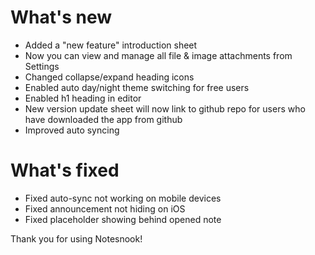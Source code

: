 # What's new
- Added a "new feature" introduction sheet
- Now you can view and manage all file & image attachments from Settings
- Changed collapse/expand heading icons
- Enabled auto day/night theme switching for free users
- Enabled h1 heading in editor
- New version update sheet will now link to github repo for users who have downloaded the app from github
- Improved auto syncing

# What's fixed
- Fixed auto-sync not working on mobile devices
- Fixed announcement not hiding on iOS
- Fixed placeholder showing behind opened note

Thank you for using Notesnook!